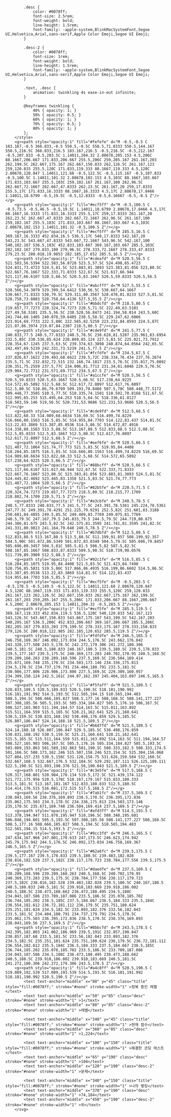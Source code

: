 <?xml version="1.0" encoding="UTF-8"?>
<!DOCTYPE svg PUBLIC "-//W3C//DTD SVG 1.1//EN" "http://www.w3.org/Graphics/SVG/1.1/DTD/svg11.dtd">
<svg xmlns="http://www.w3.org/2000/svg" version="1.1" width="551px" height="217px" style="shape-rendering:geometricPrecision; text-rendering:geometricPrecision; image-rendering:optimizeQuality; fill-rule:evenodd; clip-rule:evenodd" xmlns:xlink="http://www.w3.org/1999/xlink">
<style>
            .title {
                color: #0078ff;
                font-size: 1rem;
                line-height: 1.5rem;
                font-weight: bold;
                font-family: -apple-system,BlinkMacSystemFont,Segoe UI,Helvetica,Arial,sans-serif,Apple Color Emoji,Segoe UI Emoji;
            }
        
            .desc {
                color: #0078ff;
                font-size: 2.5rem;
                font-weight: bold;
                line-height: 1.5rem;
                font-family: -apple-system,BlinkMacSystemFont,Segoe UI,Helvetica,Arial,sans-serif,Apple Color Emoji,Segoe UI Emoji;
            }
        
            .desc-2 {
                color: #0078ff;
                font-size: 1rem;
                font-weight: bold;
                line-height: 1.5rem;
                font-family: -apple-system,BlinkMacSystemFont,Segoe UI,Helvetica,Arial,sans-serif,Apple Color Emoji,Segoe UI Emoji;
            }
        
            .text, .desc {
                animation: twinkling 4s ease-in-out infinite;
            }
        
            @keyframes twinkling {
                40% { opacity: 1; }
                50% { opacity: 0.5; }
                60% { opacity: 1; }
                70% { opacity: 0.5; }
                80% { opacity: 1; }
            };
        </style>
        <g><path style="opacity:1" fill="#fefefe" d="M -0.5,-0.5 C 183.167,-0.5 366.833,-0.5 550.5,-0.5C 550.5,71.8333 550.5,144.167 550.5,216.5C 366.833,216.5 183.167,216.5 -0.5,216.5C -0.5,212.167 -0.5,207.833 -0.5,203.5C 1.14011,204.32 2.80678,205.153 4.5,206C 88.1667,206.667 171.833,206.667 255.5,206C 259,205.167 261.167,203 262,199.5C 262.667,175.167 262.667,150.833 262,126.5C 261.167,123 259,120.833 255.5,120C 171.833,119.333 88.1667,119.333 4.5,120C 2.80678,120.847 1.14011,121.68 -0.5,122.5C -0.5,115.167 -0.5,107.833 -0.5,100.5C 1.14011,101.32 2.80678,102.153 4.5,103C 88.1667,103.667 171.833,103.667 255.5,103C 259,102.167 261.167,100 262,96.5C 262.667,72.1667 262.667,47.8333 262,23.5C 261.167,20 259,17.8333 255.5,17C 171.833,16.3333 88.1667,16.3333 4.5,17C 2.80678,17.8466 1.14011,18.6799 -0.5,19.5C -0.5,12.8333 -0.5,6.16667 -0.5,-0.5 Z"/></g>
        <g><path style="opacity:1" fill="#ecf5ff" d="M -0.5,100.5 C -0.5,73.5 -0.5,46.5 -0.5,19.5C 1.14011,18.6799 2.80678,17.8466 4.5,17C 88.1667,16.3333 171.833,16.3333 255.5,17C 259,17.8333 261.167,20 262,23.5C 262.667,47.8333 262.667,72.1667 262,96.5C 261.167,100 259,102.167 255.5,103C 171.833,103.667 88.1667,103.667 4.5,103C 2.80678,102.153 1.14011,101.32 -0.5,100.5 Z"/></g>
        <g><path style="opacity:1" fill="#ecf5ff" d="M 285.5,16.5 C 369.167,16.3333 452.834,16.5 536.5,17C 540,17.8333 542.167,20 543,23.5C 543.667,47.8333 543.667,72.1667 543,96.5C 542.167,100 540,102.167 536.5,103C 452.833,103.667 369.167,103.667 285.5,103C 282,102.167 279.833,100 279,96.5C 278.333,72.1667 278.333,47.8333 279,23.5C 280.018,19.9853 282.185,17.652 285.5,16.5 Z"/></g>
        <g><path style="opacity:1" fill="#cdeafd" d="M 520.5,56.5 C 521.583,56.5394 522.583,56.8728 523.5,57.5C 524.498,65.4723 524.831,73.4723 524.5,81.5C 523.883,81.3893 523.383,81.056 523,80.5C 522.667,76.1667 522.333,71.8333 522,67.5C 521.617,66.944 521.117,66.6107 520.5,66.5C 520.5,63.1667 520.5,59.8333 520.5,56.5 Z"/></g>
        <g><path style="opacity:1" fill="#abcfff" d="M 527.5,55.5 C 528.566,54.3079 529.399,54.6412 530,56.5C 530.667,64.1667 530.667,71.8333 530,79.5C 529.311,80.3567 528.478,81.0233 527.5,81.5C 528.758,73.0803 528.758,64.4136 527.5,55.5 Z"/></g>
        <g><path style="opacity:1" fill="#bbdcfd" d="M 218.5,80.5 C 219.657,77.7273 220.324,74.7273 220.5,71.5C 222.49,63.5101 227.49,58.5101 235.5,56.5C 238.528,56.8473 241.194,58.014 243.5,60C 241.744,60.1405 240.078,59.6405 238.5,58.5C 229.247,62.6066 223.914,69.7733 222.5,80C 222.565,82.5259 223.232,84.8593 224.5,87C 221.07,86.3974 219.07,84.2307 218.5,80.5 Z"/></g>
        <g><path style="opacity:1" fill="#cde9fd" d="M 241.5,77.5 C 240.833,77.5 240.5,77.8333 240.5,78.5C 238.628,81.5287 235.961,83.6954 232.5,85C 230.536,85.624 228.869,85.124 227.5,83.5C 225.021,73.7912 228.354,67.1245 237.5,63.5C 239.374,63.3898 240.874,64.0564 242,65.5C 242.497,69.5239 242.331,73.5239 241.5,77.5 Z"/></g>
        <g><path style="opacity:1" fill="#fcfdfe" d="M 234.5,67.5 C 237.826,67.1622 239.493,68.6622 239.5,72C 238.334,76.434 237,76.2674 235.5,71.5C 232.832,72.515 232.166,74.1817 233.5,76.5C 235.017,75.0892 236.351,75.2559 237.5,77C 234.006,81.7713 231.34,81.6046 229.5,76.5C 229.904,72.7712 231.571,69.7712 234.5,67.5 Z"/></g>
        <g><path style="opacity:1" fill="#a1ccfe" d="M 520.5,56.5 C 520.5,59.8333 520.5,63.1667 520.5,66.5C 517.238,64.9225 514.572,65.5892 512.5,68.5C 512.617,72.8097 512.617,76.8097 512.5,80.5C 510.86,79.6799 509.193,78.8466 507.5,78C 508.448,77.5172 509.448,77.3505 510.5,77.5C 510.335,74.1501 510.502,70.8168 511,67.5C 512.995,65.253 515.495,64.253 518.5,64.5C 518.336,61.8127 518.503,59.146 519,56.5C 520.731,53.9686 521.231,53.9686 520.5,56.5 Z"/></g>
        <g><path style="opacity:1" fill="#cde9fd" d="M 512.5,68.5 C 513.822,68.33 514.989,68.6634 516,69.5C 516.499,74.8229 516.666,80.1563 516.5,85.5C 514.955,84.7703 514.122,83.437 514,81.5C 513.22,83.3869 513.387,85.0536 514.5,86.5C 514.672,87.4916 514.338,88.1583 513.5,88.5C 513.167,88.5 512.833,88.5 512.5,88.5C 512.5,85.8333 512.5,83.1667 512.5,80.5C 512.617,76.8097 512.617,72.8097 512.5,68.5 Z"/></g>
        <g><path style="opacity:1" fill="#eef6fe" d="M 520.5,66.5 C 521.407,72.1064 521.74,77.773 521.5,83.5C 519.95,84.4408 518.284,85.1075 516.5,85.5C 516.666,80.1563 516.499,74.8229 516,69.5C 514.989,68.6634 513.822,68.33 512.5,68.5C 514.572,65.5892 517.238,64.9225 520.5,66.5 Z"/></g>
        <g><path style="opacity:1" fill="#88bcff" d="M 520.5,66.5 C 521.117,66.6107 521.617,66.944 522,67.5C 522.333,71.8333 522.667,76.1667 523,80.5C 523.383,81.056 523.883,81.3893 524.5,81.5C 524.445,82.4692 523.445,83.1358 521.5,83.5C 521.74,77.773 521.407,72.1064 520.5,66.5 Z"/></g>
        <g><path style="opacity:1" fill="#82b5fe" d="M 220.5,71.5 C 220.324,74.7273 219.657,77.7273 218.5,80.5C 218.215,77.1709 218.882,74.1709 220.5,71.5 Z"/></g>
        <g><path style="opacity:1" fill="#a3cbfe" d="M 240.5,78.5 C 240.5,77.8333 240.833,77.5 241.5,77.5C 243.391,78.5361 245.224,78.5361 247,77.5C 249.391,78.4291 251.225,79.9291 252.5,82C 251.681,83.3188 250.681,84.4855 249.5,85.5C 249.409,83.7769 249.075,81.7769 248.5,79.5C 247.167,79.5 245.833,79.5 244.5,79.5C 244.719,80.675 244.386,81.675 243.5,82.5C 242.575,81.3595 241.741,81.3595 241,82.5C 241.331,80.9813 241.164,79.648 240.5,78.5 Z"/></g>
        <g><path style="opacity:1" fill="#b7dbfd" d="M 512.5,88.5 C 512.833,88.5 513.167,88.5 513.5,88.5C 511.199,91.857 508.199,92.357 504.5,90C 501.872,86.5349 501.872,83.0349 504.5,79.5C 505.696,79.8457 505.696,80.3457 504.5,81C 505.5,81.5 506.5,82 507.5,82.5C 508.167,85.1667 508.833,87.8333 509.5,90.5C 510.739,90.0576 511.739,89.3909 512.5,88.5 Z"/></g>
        <g><path style="opacity:1" fill="#92c1fe" d="M 516.5,85.5 C 518.284,85.1075 519.95,84.4408 521.5,83.5C 521.423,84.7498 520.756,85.5831 519.5,86C 517.866,86.4935 516.199,86.6602 514.5,86.5C 513.387,85.0536 513.22,83.3869 514,81.5C 514.122,83.437 514.955,84.7703 516.5,85.5 Z"/></g>
        <g><path style="opacity:1" fill="#ecf5fe" d="M -0.5,203.5 C -0.5,176.5 -0.5,149.5 -0.5,122.5C 1.14011,121.68 2.80678,120.847 4.5,120C 88.1667,119.333 171.833,119.333 255.5,120C 259,120.833 261.167,123 262,126.5C 262.667,150.833 262.667,175.167 262,199.5C 261.167,203 259,205.167 255.5,206C 171.833,206.667 88.1667,206.667 4.5,206C 2.80678,205.153 1.14011,204.32 -0.5,203.5 Z"/></g>
        <g><path style="opacity:1" fill="#ecf5fe" d="M 285.5,119.5 C 369.167,119.333 452.834,119.5 536.5,120C 540,120.833 542.167,123 543,126.5C 543.667,150.833 543.667,175.167 543,199.5C 542.167,203 540,205.167 536.5,206C 452.833,206.667 369.167,206.667 285.5,206C 282,205.167 279.833,203 279,199.5C 278.333,175.167 278.333,150.833 279,126.5C 280.018,122.985 282.185,120.652 285.5,119.5 Z"/></g>
        <g><path style="opacity:1" fill="#fdfdfe" d="M 246.5,165.5 C 246.758,169.367 246.092,173.034 244.5,176.5C 243.662,176.842 243.328,177.508 243.5,178.5C 242.272,179.306 241.272,180.306 240.5,181.5C 240.5,180.833 240.167,180.5 239.5,180.5C 239.5,178.833 239.5,177.167 239.5,175.5C 240.369,173.283 240.702,170.95 240.5,168.5C 239.209,168.263 238.209,168.596 237.5,169.5C 236.504,169.414 235.671,169.748 235,170.5C 234.503,173.146 234.336,175.813 234.5,178.5C 234.737,179.791 234.404,180.791 233.5,181.5C 230.986,177.806 228.986,173.806 227.5,169.5C 229.309,160.957 234.309,158.124 242.5,161C 244.07,162.397 245.404,163.897 246.5,165.5 Z"/></g>
        <g><path style="opacity:1" fill="#f5faff" d="M 521.5,189.5 C 520.833,189.5 520.5,189.833 520.5,190.5C 518.181,190.992 516.181,191.992 514.5,193.5C 512.565,194.15 510.565,194.483 508.5,194.5C 508.666,185.827 508.5,177.16 508,168.5C 508.141,177.227 507.308,185.56 505.5,193.5C 505.334,184.827 505.5,176.16 506,167.5C 508.527,165.903 511.194,164.57 514,163.5C 515.011,163.892 515.511,164.559 515.5,165.5C 520.21,162.641 525.21,160.641 530.5,159.5C 530.831,168.192 530.498,176.859 529.5,185.5C 526.807,186.847 524.14,188.18 521.5,189.5 Z"/></g>
        <g><path style="opacity:1" fill="#b6d7fd" d="M 521.5,189.5 C 524.14,188.18 526.807,186.847 529.5,185.5C 530.498,176.859 530.831,168.192 530.5,159.5C 525.21,160.641 520.21,162.641 515.5,165.5C 515.511,164.559 515.011,163.892 514,163.5C 511.194,164.57 508.527,165.903 506,167.5C 505.5,176.16 505.334,184.827 505.5,193.5C 503.089,193.863 501.589,192.863 501,190.5C 500.333,182.5 500.333,174.5 501,166.5C 508.173,162.246 515.507,158.246 523,154.5C 525.304,156.068 527.804,157.235 530.5,158C 531.126,158.75 531.626,159.584 532,160.5C 532.667,168.5 532.667,176.5 532,184.5C 529.292,187.111 526.125,189.111 522.5,190.5C 521.893,190.376 521.56,190.043 521.5,189.5 Z"/></g>
        <g><path style="opacity:1" fill="#c3e5fe" d="M 517.5,168.5 C 520.317,168.801 520.984,170.134 519.5,172.5C 521.439,174.122 521.772,175.956 520.5,178C 518.167,179.167 515.833,180.333 513.5,181.5C 513.167,181.167 512.833,180.833 512.5,180.5C 514.414,176.515 516.081,172.515 517.5,168.5 Z"/></g>
        <g><path style="opacity:1" fill="#7ab1fc" d="M 237.5,169.5 C 238.043,169.56 238.376,169.893 238.5,170.5C 236.395,172.836 235.062,175.503 234.5,178.5C 234.336,175.813 234.503,173.146 235,170.5C 235.671,169.748 236.504,169.414 237.5,169.5 Z"/></g>
        <g><path style="opacity:1" fill="#afd3ff" d="M 514.5,193.5 C 513.378,194.947 511.878,195.947 510,196.5C 508.348,195.601 506.848,194.601 505.5,193.5C 507.308,185.56 508.141,177.227 508,168.5C 508.5,177.16 508.666,185.827 508.5,194.5C 510.565,194.483 512.565,194.15 514.5,193.5 Z"/></g>
        <g><path style="opacity:1" fill="#9cc3fd" d="M 246.5,165.5 C 247.634,167.966 247.801,170.633 247,173.5C 246.623,174.942 245.79,175.942 244.5,176.5C 246.092,173.034 246.758,169.367 246.5,165.5 Z"/></g>
        <g><path style="opacity:1" fill="#62a6fc" d="M 239.5,175.5 C 239.5,177.167 239.5,178.833 239.5,180.5C 239.483,182.028 238.816,182.528 237.5,182C 238.117,179.723 238.784,177.556 239.5,175.5 Z"/></g>
        <g><path style="opacity:1" fill="#daedfe" d="M 237.5,169.5 C 238.209,168.596 239.209,168.263 240.5,168.5C 240.702,170.95 240.369,173.283 239.5,175.5C 238.784,177.556 238.117,179.723 237.5,182C 238.816,182.528 239.483,182.028 239.5,180.5C 240.167,180.5 240.5,180.833 240.5,181.5C 239.918,183.669 239.918,186.002 240.5,188.5C 238.473,188.662 236.473,188.495 234.5,188C 234.043,187.586 233.709,187.086 233.5,186.5C 235.078,185.702 236.744,185.202 238.5,185C 237.5,184.667 236.5,184.333 235.5,184C 236.554,182.612 236.72,181.112 236,179.5C 235.751,180.624 235.251,181.624 234.5,182.5C 233.893,182.376 233.56,182.043 233.5,181.5C 234.404,180.791 234.737,179.791 234.5,178.5C 235.062,175.503 236.395,172.836 238.5,170.5C 238.376,169.893 238.043,169.56 237.5,169.5 Z"/></g>
        <g><path style="opacity:1" fill="#8bbcfd" d="M 243.5,178.5 C 242.395,182.803 241.062,186.969 239.5,191C 232.857,190.847 230.857,187.68 233.5,181.5C 233.56,182.043 233.893,182.376 234.5,182.5C 235.251,181.624 235.751,180.624 236,179.5C 236.72,181.112 236.554,182.612 235.5,184C 236.5,184.333 237.5,184.667 238.5,185C 236.744,185.202 235.078,185.702 233.5,186.5C 233.709,187.086 234.043,187.586 234.5,188C 236.473,188.495 238.473,188.662 240.5,188.5C 239.918,186.002 239.918,183.669 240.5,181.5C 241.272,180.306 242.272,179.306 243.5,178.5 Z"/></g>
        <g><path style="opacity:1" fill="#a4c8ff" d="M 520.5,190.5 C 519.089,192.539 517.089,193.539 514.5,193.5C 516.181,191.992 518.181,190.992 520.5,190.5 Z"/></g>
            <text text-anchor="middle" x="80" y="45" class="title" style="fill:#0078ff;" stroke="#none" stroke-width="1" >정복 중인 레벨</text>
            <text text-anchor="middle" x="50" y="85" class="desc" stroke="#none" stroke-width="1" >1</text>
            <text text-anchor="middle" x="80" y="85" class="desc-2" stroke="#none" stroke-width="1" >레벨</text>
            
            <text text-anchor="middle" x="340" y="45" class="title" style="fill:#0078ff;" stroke="#none" stroke-width="1" >현재 점수</text>
            <text text-anchor="middle" x="360" y="85" class="desc" stroke="#none" stroke-width="1" >1,224</text>
            
            <text text-anchor="middle" x="100" y="150" class="title" style="fill:#0078ff;" stroke="#none" stroke-width="1" >해결한 코딩 테스트</text>
            <text text-anchor="middle" x="65" y="190" class="desc" stroke="#none" stroke-width="1" >104</text>
            <text text-anchor="middle" x="120" y="190" class="desc-2" stroke="#none" stroke-width="1" >문제</text>
            
            <text text-anchor="middle" x="340" y="150" class="title" style="fill:#0078ff;" stroke="#none" stroke-width="1" >나의 랭킹</text>
            <text text-anchor="middle" x="370" y="190" class="desc" stroke="#none" stroke-width="1" >74,184</text>
            <text text-anchor="middle" x="450" y="190" class="desc-2" stroke="#none" stroke-width="1" >위</text>
        </svg>
        
